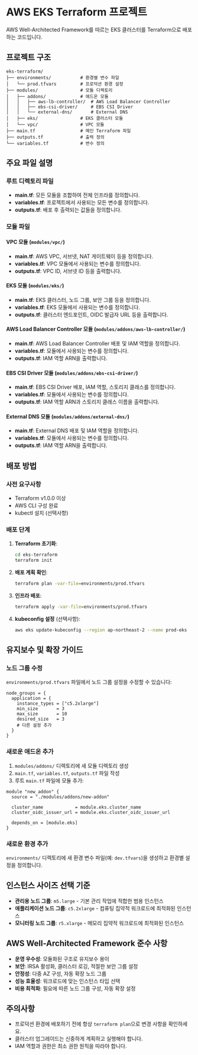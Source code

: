 # AWS EKS Terraform 프로젝트

AWS Well-Architected Framework를 따르는 EKS 클러스터를 Terraform으로 배포하는 코드입니다.

## 프로젝트 구조

```
eks-terraform/
├── environments/           # 환경별 변수 파일
│   └── prod.tfvars         # 프로덕션 환경 설정
├── modules/                # 모듈 디렉토리
│   ├── addons/             # 애드온 모듈
│   │   ├── aws-lb-controller/  # AWS Load Balancer Controller
│   │   ├── ebs-csi-driver/     # EBS CSI Driver
│   │   └── external-dns/       # External DNS
│   ├── eks/                # EKS 클러스터 모듈
│   └── vpc/                # VPC 모듈
├── main.tf                 # 메인 Terraform 파일
├── outputs.tf              # 출력 정의
└── variables.tf            # 변수 정의
```

## 주요 파일 설명

### 루트 디렉토리 파일

- **main.tf**: 모든 모듈을 조합하여 전체 인프라를 정의합니다.
- **variables.tf**: 프로젝트에서 사용되는 모든 변수를 정의합니다.
- **outputs.tf**: 배포 후 출력되는 값들을 정의합니다.

### 모듈 파일

#### VPC 모듈 (`modules/vpc/`)
- **main.tf**: AWS VPC, 서브넷, NAT 게이트웨이 등을 정의합니다.
- **variables.tf**: VPC 모듈에서 사용되는 변수를 정의합니다.
- **outputs.tf**: VPC ID, 서브넷 ID 등을 출력합니다.

#### EKS 모듈 (`modules/eks/`)
- **main.tf**: EKS 클러스터, 노드 그룹, 보안 그룹 등을 정의합니다.
- **variables.tf**: EKS 모듈에서 사용되는 변수를 정의합니다.
- **outputs.tf**: 클러스터 엔드포인트, OIDC 발급자 URL 등을 출력합니다.

#### AWS Load Balancer Controller 모듈 (`modules/addons/aws-lb-controller/`)
- **main.tf**: AWS Load Balancer Controller 배포 및 IAM 역할을 정의합니다.
- **variables.tf**: 모듈에서 사용되는 변수를 정의합니다.
- **outputs.tf**: IAM 역할 ARN을 출력합니다.

#### EBS CSI Driver 모듈 (`modules/addons/ebs-csi-driver/`)
- **main.tf**: EBS CSI Driver 배포, IAM 역할, 스토리지 클래스를 정의합니다.
- **variables.tf**: 모듈에서 사용되는 변수를 정의합니다.
- **outputs.tf**: IAM 역할 ARN과 스토리지 클래스 이름을 출력합니다.

#### External DNS 모듈 (`modules/addons/external-dns/`)
- **main.tf**: External DNS 배포 및 IAM 역할을 정의합니다.
- **variables.tf**: 모듈에서 사용되는 변수를 정의합니다.
- **outputs.tf**: IAM 역할 ARN을 출력합니다.

## 배포 방법

### 사전 요구사항

- Terraform v1.0.0 이상
- AWS CLI 구성 완료
- kubectl 설치 (선택사항)

### 배포 단계

1. **Terraform 초기화**:
   ```bash
   cd eks-terraform
   terraform init
   ```

2. **배포 계획 확인**:
   ```bash
   terraform plan -var-file=environments/prod.tfvars
   ```

3. **인프라 배포**:
   ```bash
   terraform apply -var-file=environments/prod.tfvars
   ```

4. **kubeconfig 설정** (선택사항):
   ```bash
   aws eks update-kubeconfig --region ap-northeast-2 --name prod-eks
   ```

## 유지보수 및 확장 가이드

### 노드 그룹 수정

`environments/prod.tfvars` 파일에서 노드 그룹 설정을 수정할 수 있습니다:

```hcl
node_groups = {
  application = {
    instance_types = ["c5.2xlarge"]
    min_size       = 3
    max_size       = 10
    desired_size   = 3
    # 다른 설정 추가
  }
}
```

### 새로운 애드온 추가

1. `modules/addons/` 디렉토리에 새 모듈 디렉토리 생성
2. `main.tf`, `variables.tf`, `outputs.tf` 파일 작성
3. 루트 `main.tf` 파일에 모듈 추가:

```hcl
module "new_addon" {
  source = "./modules/addons/new-addon"
  
  cluster_name            = module.eks.cluster_name
  cluster_oidc_issuer_url = module.eks.cluster_oidc_issuer_url
  
  depends_on = [module.eks]
}
```

### 새로운 환경 추가

`environments/` 디렉토리에 새 환경 변수 파일(예: `dev.tfvars`)을 생성하고 환경별 설정을 정의합니다.

## 인스턴스 사이즈 선택 기준

- **관리용 노드 그룹**: `m5.large` - 기본 관리 작업에 적합한 범용 인스턴스
- **애플리케이션 노드 그룹**: `c5.2xlarge` - 컴퓨팅 집약적 워크로드에 최적화된 인스턴스
- **모니터링 노드 그룹**: `r5.xlarge` - 메모리 집약적 워크로드에 최적화된 인스턴스

## AWS Well-Architected Framework 준수 사항

- **운영 우수성**: 모듈화된 구조로 유지보수 용이
- **보안**: IRSA 활성화, 클러스터 로깅, 적절한 보안 그룹 설정
- **안정성**: 다중 AZ 구성, 자동 확장 노드 그룹
- **성능 효율성**: 워크로드에 맞는 인스턴스 타입 선택
- **비용 최적화**: 필요에 따른 노드 그룹 구성, 자동 확장 설정

## 주의사항

- 프로덕션 환경에 배포하기 전에 항상 `terraform plan`으로 변경 사항을 확인하세요.
- 클러스터 업그레이드는 신중하게 계획하고 실행해야 합니다.
- IAM 역할과 권한은 최소 권한 원칙을 따라야 합니다.